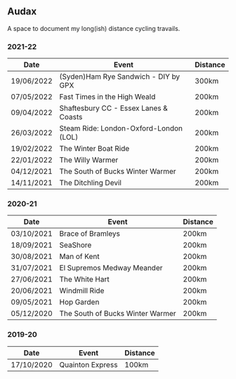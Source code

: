 ## Audax

A space to document my long(ish) distance cycling travails.

### 2021-22

| Date | Event | Distance |
| --- | --- | --- |
| 19/06/2022 | (Syden)Ham Rye Sandwich - DIY by GPX | 300km |
| 07/05/2022 | Fast Times in the High Weald | 200km |
| 09/04/2022 | Shaftesbury CC - Essex Lanes & Coasts | 200km |
| 26/03/2022 | Steam Ride: London-Oxford-London (LOL) | 200km |
| 19/02/2022 | The Winter Boat Ride | 200km |
| 22/01/2022 | The Willy Warmer | 200km |
| 04/12/2021 | The South of Bucks Winter Warmer | 200km |	
| 14/11/2021 | The Ditchling Devil | 200km |

### 2020-21

| Date | Event | Distance |
| --- | --- | --- |
| 03/10/2021 | Brace of Bramleys | 200km |
| 18/09/2021 | SeaShore | 200km |
| 30/08/2021 | Man of Kent | 200km |
| 31/07/2021 | El Supremos Medway Meander | 200km |
| 27/06/2021 | The White Hart | 200km |
| 20/06/2021 | Windmill Ride | 200km |
| 09/05/2021 | Hop Garden | 200km |
| 05/12/2020 | The South of Bucks Winter Warmer | 200km |

### 2019-20

| Date | Event | Distance |
| --- | --- | --- |
| 17/10/2020 | Quainton Express | 100km |
